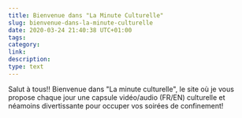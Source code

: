 ```yaml
---
title: Bienvenue dans "La Minute Culturelle"
slug: bienvenue-dans-la-minute-culturelle
date: 2020-03-24 21:40:38 UTC+01:00
tags:
category:
link:
description:
type: text
---
```


Salut à tous!! Bienvenue dans "La minute culturelle", le site où je vous propose chaque jour une capsule vidéo/audio (FR/EN) culturelle et néamoins divertissante pour occuper vos soirées de confinement!